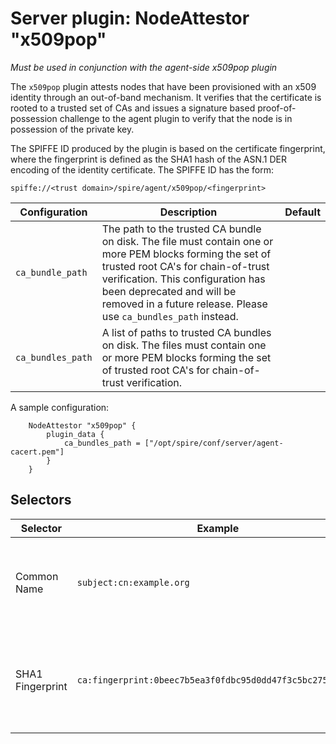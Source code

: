 # Server plugin: NodeAttestor "x509pop"

*Must be used in conjunction with the agent-side x509pop plugin*

The `x509pop` plugin attests nodes that have been provisioned with an x509
identity through an out-of-band mechanism. It verifies that the certificate is
rooted to a trusted set of CAs and issues a signature based proof-of-possession
challenge to the agent plugin to verify that the node is in possession of the
private key.

The SPIFFE ID produced by the plugin is based on the certificate fingerprint,
where the fingerprint is defined as the SHA1 hash of the ASN.1 DER encoding of
the identity certificate. The SPIFFE ID has the form:

```
spiffe://<trust domain>/spire/agent/x509pop/<fingerprint>
```

| Configuration | Description | Default                 |
| ------------- | ----------- | ----------------------- |
| `ca_bundle_path` | The path to the trusted CA bundle on disk. The file must contain one or more PEM blocks forming the set of trusted root CA's for chain-of-trust verification. This configuration has been deprecated and will be removed in a future release. Please use `ca_bundles_path` instead. | |
| `ca_bundles_path` | A list of paths to trusted CA bundles on disk. The files must contain one or more PEM blocks forming the set of trusted root CA's for chain-of-trust verification. | |

A sample configuration:

```
	NodeAttestor "x509pop" {
		plugin_data {
			ca_bundles_path = ["/opt/spire/conf/server/agent-cacert.pem"]
		}
	}
```

## Selectors

| Selector            | Example                                                   | Description                                                           |
| ------------------- | --------------------------------------------------------- | --------------------------------------------------------------------- |
| Common Name         | `subject:cn:example.org`                                  | The Subject's Common Name (see X.500 Distinguished Names)             |
| SHA1 Fingerprint    | `ca:fingerprint:0beec7b5ea3f0fdbc95d0dd47f3c5bc275da8a33` | The SHA1 fingerprint as a hex string for each cert in the PoP chain, excluding the leaf.  |
